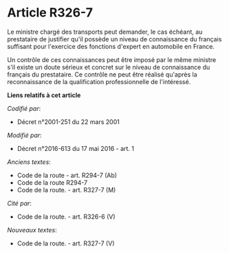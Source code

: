 # Article R326-7

Le ministre chargé des transports peut demander, le cas échéant, au prestataire de justifier qu'il possède un niveau de
connaissance du français suffisant pour l'exercice des fonctions d'expert en automobile en France.

Un contrôle de ces connaissances peut être imposé par le même ministre s'il existe un doute sérieux et concret sur le niveau
de connaissance du français du prestataire. Ce contrôle ne peut être réalisé qu'après la reconnaissance de la qualification
professionnelle de l'intéressé.

**Liens relatifs à cet article**

_Codifié par_:

  - Décret n°2001-251 du 22 mars 2001

_Modifié par_:

  - Décret n°2016-613 du 17 mai 2016 - art. 1

_Anciens textes_:

  - Code de la route - art. R294-7 (Ab)
  - Code de la route R294-7
  - Code de la route. - art. R327-7 (M)

_Cité par_:

  - Code de la route. - art. R326-6 (V)

_Nouveaux textes_:

  - Code de la route. - art. R327-7 (V)
